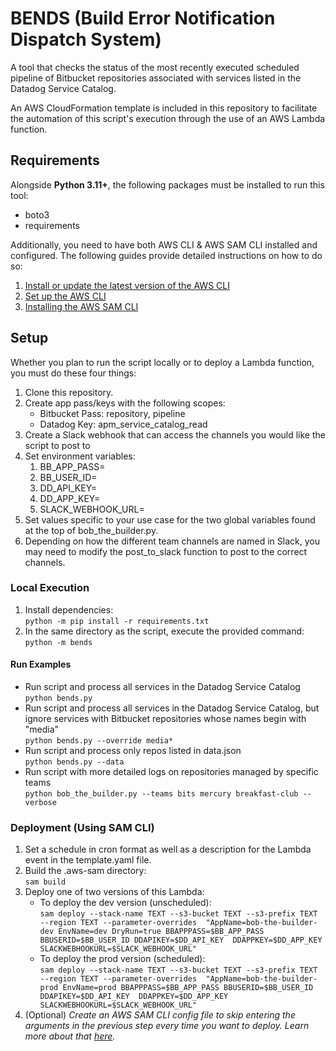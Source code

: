 # BENDS (Build Error Notification Dispatch System)

A tool that checks the status of the most recently executed scheduled pipeline of Bitbucket repositories associated with 
services listed in the Datadog Service Catalog.

An AWS CloudFormation template is included in this repository to facilitate the automation of this script's execution 
through the use of an AWS Lambda function.

## Requirements

Alongside **Python 3.11+**, the following packages must be installed to run this tool:
- boto3
- requirements

Additionally, you need to have both AWS CLI & AWS SAM CLI installed and configured. The following guides provide 
detailed instructions on how to do so:
1. [Install or update the latest version of the AWS CLI](https://docs.aws.amazon.com/cli/latest/userguide/getting-started-install.html)
2. [Set up the AWS CLI](https://docs.aws.amazon.com/cli/latest/userguide/getting-started-quickstart.html)
3. [Installing the AWS SAM CLI](https://docs.aws.amazon.com/serverless-application-model/latest/developerguide/install-sam-cli.html)

## Setup

Whether you plan to run the script locally or to deploy a Lambda function, you must do these four things:

1. Clone this repository.
2. Create app pass/keys with the following scopes:
   - Bitbucket Pass: repository, pipeline
   - Datadog Key: apm_service_catalog_read
3. Create a Slack webhook that can access the channels you would like the script to post to
4. Set environment variables:
   1. BB_APP_PASS=_<bitbucket-app-pass>_
   2. BB_USER_ID=_<bitbucket-user-id>_
   3. DD_API_KEY=_<datadog-api-key>_
   4. DD_APP_KEY=_<datadog-app-key>_
   5. SLACK_WEBHOOK_URL=_<slack-webhook-url>_
5. Set values specific to your use case for the two global variables found at the top of bob_the_builder.py.
6. Depending on how the different team channels are named in Slack, you may need to modify the post_to_slack function
to post to the correct channels.

### Local Execution

1. Install dependencies:  
`python -m pip install -r requirements.txt`
2. In the same directory as the script, execute the provided command:  
`python -m bends`

#### Run Examples

- Run script and process all services in the Datadog Service Catalog  
`python bends.py`
- Run script and process all services in the Datadog Service Catalog, but ignore services with Bitbucket repositories 
whose names begin with "media"  
`python bends.py --override media*`
- Run script and process only repos listed in data.json  
`python bends.py --data`
- Run script with more detailed logs on repositories managed by specific teams  
`python bob_the_builder.py --teams bits mercury breakfast-club --verbose`

### Deployment (Using SAM CLI)

1. Set a schedule in cron format as well as a description for the Lambda event in the template.yaml file.
2. Build the .aws-sam directory:  
`sam build`
3. Deploy one of two versions of this Lambda:  
   - To deploy the dev version (unscheduled):  
   `sam deploy --stack-name TEXT --s3-bucket TEXT --s3-prefix TEXT --region TEXT --parameter-overrides 
   "AppName=bob-the-builder-dev EnvName=dev DryRun=true BBAPPPASS=$BB_APP_PASS BBUSERID=$BB_USER_ID DDAPIKEY=$DD_API_KEY 
   DDAPPKEY=$DD_APP_KEY SLACKWEBHOOKURL=$SLACK_WEBHOOK_URL"`
   - To deploy the prod version (scheduled):  
   `sam deploy --stack-name TEXT --s3-bucket TEXT --s3-prefix TEXT --region TEXT --parameter-overrides 
   "AppName=bob-the-builder-prod EnvName=prod BBAPPPASS=$BB_APP_PASS BBUSERID=$BB_USER_ID DDAPIKEY=$DD_API_KEY 
   DDAPPKEY=$DD_APP_KEY SLACKWEBHOOKURL=$SLACK_WEBHOOK_URL"`
4. (Optional) *Create an AWS SAM CLI config file to skip entering the arguments in the previous step every time you want to 
deploy. Learn more about that 
[here](https://docs.aws.amazon.com/serverless-application-model/latest/developerguide/serverless-sam-cli-config.html).*